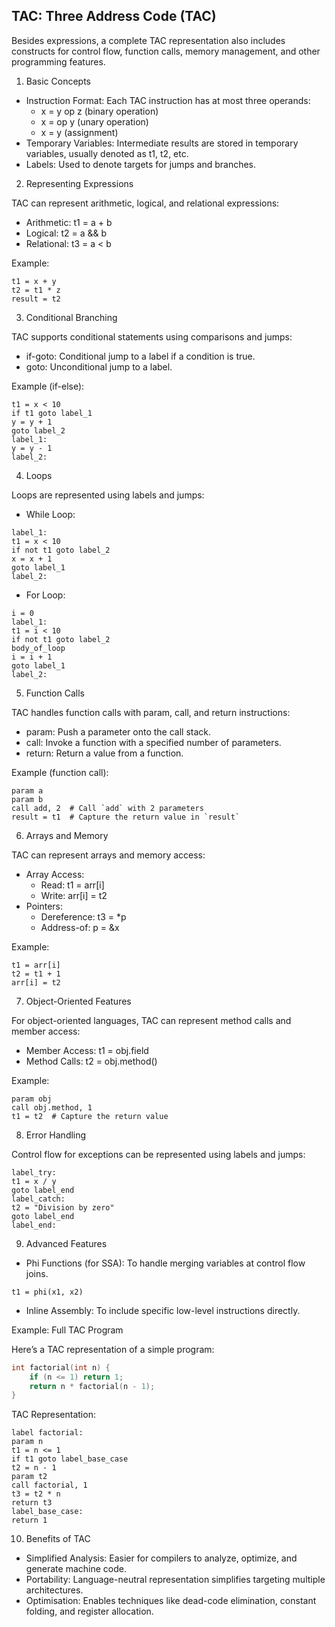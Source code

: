 
## TAC: Three Address Code (TAC)

Besides expressions, a complete TAC representation also includes constructs for control flow,
function calls, memory management, and other programming features.

1. Basic Concepts

- Instruction Format: Each TAC instruction has at most three operands:
  * x = y op z (binary operation)
  * x = op y (unary operation)
  * x = y (assignment)
- Temporary Variables: Intermediate results are stored in temporary variables, usually denoted as t1, t2, etc.
- Labels: Used to denote targets for jumps and branches.


2. Representing Expressions

TAC can represent arithmetic, logical, and relational expressions:
- Arithmetic: t1 = a + b
- Logical: t2 = a && b
- Relational: t3 = a < b

Example:

```assembly
t1 = x + y
t2 = t1 * z
result = t2
```

3. Conditional Branching

TAC supports conditional statements using comparisons and jumps:
- if-goto: Conditional jump to a label if a condition is true.
- goto: Unconditional jump to a label.

Example (if-else):

```assembly
t1 = x < 10
if t1 goto label_1
y = y + 1
goto label_2
label_1:
y = y - 1
label_2:
```

4. Loops

Loops are represented using labels and jumps:
- While Loop:

```assembly
label_1:
t1 = x < 10
if not t1 goto label_2
x = x + 1
goto label_1
label_2:
```

- For Loop:

```assembly
i = 0
label_1:
t1 = i < 10
if not t1 goto label_2
body_of_loop
i = i + 1
goto label_1
label_2:
```

5. Function Calls

TAC handles function calls with param, call, and return instructions:
- param: Push a parameter onto the call stack.
- call: Invoke a function with a specified number of parameters.
- return: Return a value from a function.

Example (function call):

```assembly
param a
param b
call add, 2  # Call `add` with 2 parameters
result = t1  # Capture the return value in `result`
```

6. Arrays and Memory

TAC can represent arrays and memory access:
- Array Access:
  - Read: t1 = arr[i]
  - Write: arr[i] = t2
- Pointers:
  - Dereference: t3 = *p
  - Address-of: p = &x

Example:

```assembly
t1 = arr[i]
t2 = t1 + 1
arr[i] = t2
```

7. Object-Oriented Features

For object-oriented languages, TAC can represent method calls and member access:
- Member Access: t1 = obj.field
- Method Calls: t2 = obj.method()

Example:

```assembly
param obj
call obj.method, 1
t1 = t2  # Capture the return value
```

8. Error Handling

Control flow for exceptions can be represented using labels and jumps:

```assembly
label_try:
t1 = x / y
goto label_end
label_catch:
t2 = "Division by zero"
goto label_end
label_end:
```

9. Advanced Features
- Phi Functions (for SSA): To handle merging variables at control flow joins.

```assembly
t1 = phi(x1, x2)
```

- Inline Assembly: To include specific low-level instructions directly.

Example: Full TAC Program

Here’s a TAC representation of a simple program:

```c
int factorial(int n) {
    if (n <= 1) return 1;
    return n * factorial(n - 1);
}
```

TAC Representation:

```assembly
label factorial:
param n
t1 = n <= 1
if t1 goto label_base_case
t2 = n - 1
param t2
call factorial, 1
t3 = t2 * n
return t3
label_base_case:
return 1
```

10. Benefits of TAC
- Simplified Analysis: Easier for compilers to analyze, optimize, and generate machine code.
- Portability: Language-neutral representation simplifies targeting multiple architectures.
- Optimisation: Enables techniques like dead-code elimination, constant folding, and register allocation.
